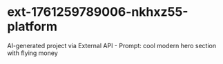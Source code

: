 # ext-1761259789006-nkhxz55-platform
AI-generated project via External API - Prompt: cool modern hero section with flying money
